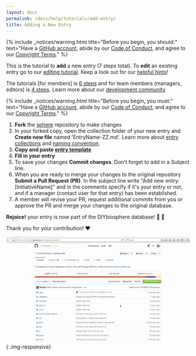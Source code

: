 ```yaml
---
layout: docs
permalink: /docs/help/tutorials/add-entry/
title: Adding a New Entry
---
```


{% include _notices/warning.html title="Before you begin, you should:" text="Have a [GitHub account](https://github.com/join), abide by our [Code of Conduct](http://sphere.diybio.org/docs/about/coc/), and agree to our [Copyright Terms](http://sphere.diybio.org/docs/about/copyright/license/)." %}

This is the tutorial to **add** a new entry (7 steps total). To **edit** an existing entry go to our [editing tutorial]. Keep a look out for our [helpful hints]!

The tutorials [for members] is [6 steps] and for team members (managers, editors) is [4 steps]. Learn more about our [development community]

{% include _notices/warning.html title="Before you begin, you must:" text="Have a [GitHub account](https://github.com/join), abide by our [Code of Conduct](http://sphere.diybio.org/about/coc/), and agree to our [Copyright Terms](http://sphere.diybio.org/about/copyright/license/)." %}


1. **Fork** the [sphere] repository to make changes
2. In your forked copy, open the collection folder of your new entry and **Create new file** named 'EntryName-ZZ.md'. Learn more about [entry collections] and [naming convention].
3. **Copy and paste [entry template]**
4. **Fill in your entry**
5. To save your changes **Commit changes**. Don't forget to add in a Subject line.
6. When you are ready to merge your changes to the original repository **Submit a Pull Request (PR)**. In the subject line write "Add new entry: [InitiativeName]" and in the comments specify if it's your entry or not, and if a manager (contact user for that entry) has been established.
7. A member will revise your PR, request additional commits from you or approve the PR and merge your changes to the original database.

**Rejoice!** your entry is now part of the DIYbiosphere database! :clap: :clap:

Thank you for your contribution! :heart:

![How to add an entry GIF](/assets/GIFs/add-entry.gif){:.img-responsive}


[helpful hints]: /docs/help/hints/
[sphere]: https://github.com/DIYbiosphere/sphere
[editing tutorial]: /docs/help/tutorials/edit-entry
[6 steps]: /docs/help/tutorials/add-entry-member
[4 steps]: /docs/help/tutorials/add-entry-teams
[development community]: /docs/help/about/community/
[entry template]: https://gist.githubusercontent.com/ahuacatl/954444c7f15a27190b0fd52e0021a58c/raw/91412b5ba78fb082b349776cf0a75d3c82f35da0/front-matter-template.md
[entry collections]: /docs/help/basics/database/
[naming convention]: /docs/help/basics/database/
[installation]: /docs/help/install/
[entry collections]: #
[naming convention]: #
[installation]: /help/install/
